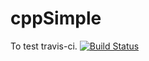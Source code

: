 # cppSimple
To test travis-ci.
[![Build Status](https://travis-ci.org/ezhdanovskiy/cppSimple.svg?branch=master)](https://travis-ci.org/ezhdanovskiy/cppSimple)
